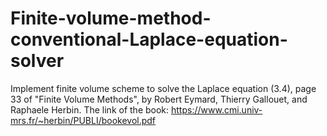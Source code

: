 # Finite-volume-method-conventional-Laplace-equation-solver
Implement finite volume scheme to solve the Laplace equation (3.4), page 33 of "Finite Volume Methods", by Robert Eymard, Thierry Gallouet, and Raphaele Herbin.  The link of the book: https://www.cmi.univ-mrs.fr/~herbin/PUBLI/bookevol.pdf
